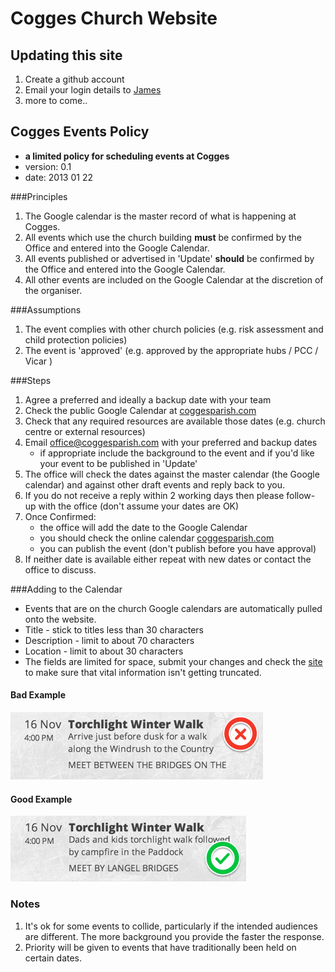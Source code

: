 # Cogges Church Website


## Updating this site
1. Create a github account
2. Email your login details to [James](james@coggesparish.com)
3. more to come..


## Cogges Events Policy
- **a limited policy for scheduling events at Cogges**
- version: 0.1
- date: 2013 01 22


###Principles
1. The Google calendar is the master record of what is happening at Cogges.
1. All events which use the church building **must** be confirmed by the Office and entered into the Google Calendar.
1. All events published or advertised in 'Update' **should** be confirmed by the Office and entered into the Google Calendar.
1. All other events are included on the Google Calendar at the discretion of the organiser.


###Assumptions
1. The event complies with other church policies (e.g. risk assessment and child protection policies)
1. The event is 'approved' (e.g. approved by the appropriate hubs / PCC / Vicar )


###Steps
1. Agree a preferred and ideally a backup date with your team
1. Check the public Google Calendar at [coggesparish.com](coggesparish.com)
1. Check that any required resources are available those dates (e.g. church centre or external resources)
1. Email office@coggesparish.com with your preferred and backup dates
	+ if appropriate include the background to the event and if you'd like your event to be published in 'Update'
1. The office will check the dates against the master calendar (the Google calendar) and against other draft events and reply back to you.
1. If you do not receive a reply within 2 working days then please follow-up with the office (don't assume your dates are OK)
1. Once Confirmed:
	+ the office will add the date to the Google Calendar
	+ you should check the online calendar [coggesparish.com](coggesparish.com)
	+ you can publish the event (don't publish before you have approval)
1. If neither date is available either repeat with new dates or contact the office to discuss.


###Adding to the Calendar
- Events that are on the church Google calendars are automatically pulled onto the website.
- Title - stick to titles less than 30 characters
- Description - limit to about 70 characters
- Location - limit to about 30 characters
- The fields are limited for space, submit your changes and check the [site](coggesparish.com/events.html) to make sure that vital information isn't getting truncated.

#### Bad Example
![Bad Example](/images/internal/calendar-example-bad.png)

#### Good Example
![Good Example](/images/internal/calendar-example-good.png)

### Notes
1. It's ok for some events to collide, particularly if the intended audiences are different. The more background you provide the faster the response.
1. Priority will be given to events that have traditionally been held on certain dates.